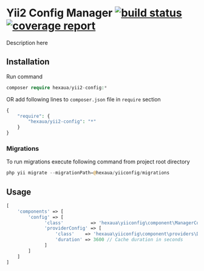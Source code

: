 # Yii2 Config Manager [![build status](https://git.hexa.com.ua/yii2/config/badges/master/build.svg)](https://git.hexa.com.ua/yii2/config/commits/master) [![coverage report](https://git.hexa.com.ua/yii2/config/badges/master/coverage.svg)](https://git.hexa.com.ua/yii2/config/commits/master)
Description here

## Installation

Run command
```php
composer require hexaua/yii2-config:*
```
OR add following lines to `composer.json` file in `require` section
```php
{
    "require": {
        "hexaua/yii2-config": "*"
    }
}
```

### Migrations

To run migrations execute following command from project root directory
```php
php yii migrate --migrationPath=@hexaua/yiiconfig/migrations
```

## Usage
```php 
[
    'components' => [
        'config' => [
              'class'          => 'hexaua\yiiconfig\component\ManagerConfig',
              'providerConfig' => [
                  'class'    => 'hexaua\yiiconfig\component\providers\DbProvider',
                  'duration' => 3600 // Cache duration in seconds
              ]
        ]
    ]
]
```
